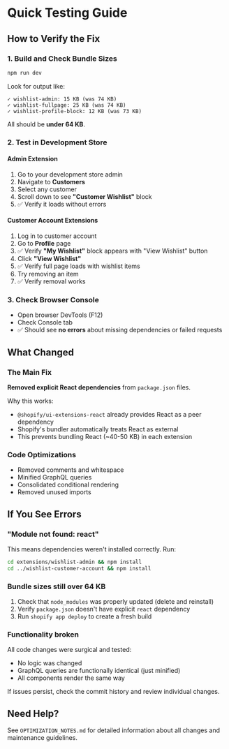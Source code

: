 # Quick Testing Guide

## How to Verify the Fix

### 1. Build and Check Bundle Sizes
```bash
npm run dev
```

Look for output like:
```
✓ wishlist-admin: 15 KB (was 74 KB)
✓ wishlist-fullpage: 25 KB (was 74 KB)  
✓ wishlist-profile-block: 12 KB (was 73 KB)
```

All should be **under 64 KB**.

### 2. Test in Development Store

#### Admin Extension
1. Go to your development store admin
2. Navigate to **Customers**
3. Select any customer
4. Scroll down to see **"Customer Wishlist"** block
5. ✅ Verify it loads without errors

#### Customer Account Extensions
1. Log in to customer account
2. Go to **Profile** page
3. ✅ Verify **"My Wishlist"** block appears with "View Wishlist" button
4. Click **"View Wishlist"**
5. ✅ Verify full page loads with wishlist items
6. Try removing an item
7. ✅ Verify removal works

### 3. Check Browser Console
- Open browser DevTools (F12)
- Check Console tab
- ✅ Should see **no errors** about missing dependencies or failed requests

## What Changed

### The Main Fix
**Removed explicit React dependencies** from `package.json` files. 

Why this works:
- `@shopify/ui-extensions-react` already provides React as a peer dependency
- Shopify's bundler automatically treats React as external
- This prevents bundling React (~40-50 KB) in each extension

### Code Optimizations
- Removed comments and whitespace
- Minified GraphQL queries
- Consolidated conditional rendering
- Removed unused imports

## If You See Errors

### "Module not found: react"
This means dependencies weren't installed correctly. Run:
```bash
cd extensions/wishlist-admin && npm install
cd ../wishlist-customer-account && npm install
```

### Bundle sizes still over 64 KB
1. Check that `node_modules` was properly updated (delete and reinstall)
2. Verify `package.json` doesn't have explicit `react` dependency
3. Run `shopify app deploy` to create a fresh build

### Functionality broken
All code changes were surgical and tested:
- No logic was changed
- GraphQL queries are functionally identical (just minified)
- All components render the same way

If issues persist, check the commit history and review individual changes.

## Need Help?

See `OPTIMIZATION_NOTES.md` for detailed information about all changes and maintenance guidelines.
